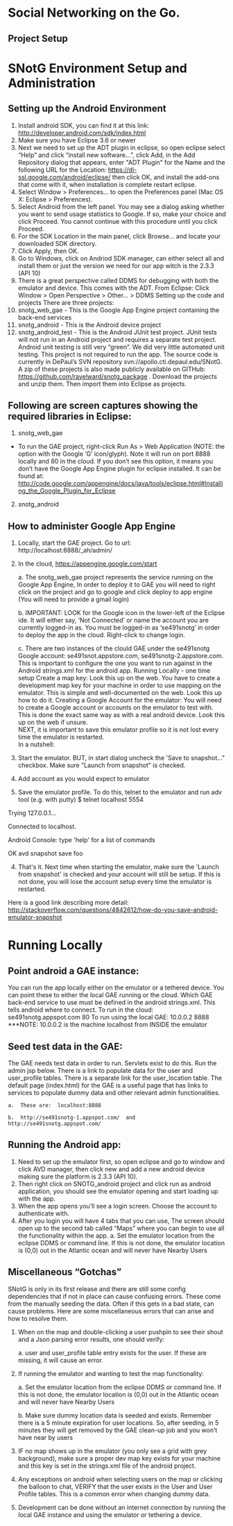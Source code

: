 Social Networking on the Go.
=======================
Project Setup
------------------------------------------SNotG Environment Setup and Administration
==========================================Setting up the Android Environment
------------------------------------------1.	Install android SDK, you can find it at this link: http://developer.android.com/sdk/index.html2.	Make sure you have Eclipse 3.6 or newer3.	Next we need to set up the ADT plugin in eclipse, so open eclipse select “Help” and click “install new software…”, click Add, in the Add Repository dialog that appears, enter "ADT Plugin" for the Name and the following URL for the Location: https://dl-ssl.google.com/android/eclipse/ then click OK, and install the add-ons that come with it, when installation is complete restart eclipse.4.	Select Window > Preferences... to open the Preferences panel (Mac OS X: Eclipse > Preferences).5.	Select Android from the left panel. You may see a dialog asking whether you want to send usage statistics to Google. If so, make your choice and click Proceed. You cannot continue with this procedure until you click Proceed.6.	For the SDK Location in the main panel, click Browse... and locate your downloaded SDK directory.7.	Click Apply, then OK.8.	Go to Windows, click on Andriod SDK manager, can either  select all and install them or just the version we need for our app witch is the 2.3.3 (API 10)9.	There is a great perspective called DDMS for debugging with both the emulator and device.  This comes with the ADT.  From Eclipse: Click Window > Open Perspective > Other... > DDMSSetting up the code and projectsThere are three projects:  1.	snotg_web_gae - This is the Google App Engine project containing the back-end services2.	snotg_android - This is the Android device project3.	snotg_android_test - This is the Android JUnit test project.  JUnit tests will not run in an Android project and requires a separate test project.  Android unit testing is still very “green”.  We did very little automated unit testing.  This project is not required to run the app.The source code is currently in DePaul’s SVN repository svn://apollo.cti.depaul.edu/SNotG.  A zip of these projects is also made publicly available on GITHub:  https://github.com/rayelward/snotg_package .  Download the projects and unzip them.  Then import them into Eclipse as projects.
Following are screen captures showing the required libraries in Eclipse:
------------------------------------------------------------------------1.	snotg_web_gae- To run the GAE project, right-click Run As > Web Application (NOTE:  the option with the Google ‘G’ icon/glyph).  Note it will run on port 8888 locally and 80 in the cloud. If you don’t see this option, it means you don’t have the Google App Engine plugin for eclipse installed. It can be found at: http://code.google.com/appengine/docs/java/tools/eclipse.html#Installing_the_Google_Plugin_for_Eclipse2.	snotg_android How to administer Google App Engine
------------------------------------------1.	Locally, start the GAE project.  Go to url:  http://localhost:8888/_ah/admin/2.	In the cloud, https://appengine.google.com/start
	a.	The snotg_web_gae project represents the service running on the Google App Engine, In order to deploy it to GAE you will need to right click on the project and go to google and click deploy to app engine (You will need to provide a gmail login)
	b.	IMPORTANT:  LOOK for the Google icon in the lower-left of the Eclipse ide.  It will either say, ‘Not Connected’ or name the account you are currently logged-in as.  You must be logged-in as ‘se491snotg’ in order to deploy the app in the cloud.  Right-click to change login.	c.	There are two instances of the clould GAE under the se491snotg Google account:  se491snot.appstore.com, se491snotg-2.appstore.com.  This is important to configure the one you want to run against in the Android strings.xml for the android app.Running Locally - one time setupCreate a map key:Look this up on the web.  You have to create a development map key for your machine in order to use mapping on the emulator.  This is simple and well-documented on the web.  Look this up how to do it.Creating a Google Account for the emulator:You will need to create a Google account or accounts on the emulator to test with.  This is done the exact same way as with a real android device.  Look this up on the web if unsure.  NEXT, it is important to save this emulator profile so it is not lost every time the emulator is restarted.  In a nutshell:1. Start the emulator.  BUT, in start dialog uncheck the 'Save to snapshot..."  checkbox.  Make sure "Launch from snapshot" is checked.2.  Add account as you would expect to emulator3.  Save the emulator profile.  To do this, telnet to the emulator and run adv tool (e.g. with putty)$ telnet localhost 5554Trying 127.0.0.1...Connected to localhost.Android Console: type 'help' for a list of commandsOKavd snapshot save foo4.  That's it.  Next time when starting the emulator, make sure the 'Launch from snapshot' is checked and your account will still be setup.  If this is not done, you will lose the account setup every time the emulator is restarted.Here is a good link describing more detail:http://stackoverflow.com/questions/4842612/how-do-you-save-android-emulator-snapshotRunning Locally
=========================================Point android a GAE instance:
------------------------------------------You can run the app locally either on the emulator or a tethered device.  You can point these to either the local GAE running or the cloud.  Which GAE back-end service to use must be defined in the android strings.xml.  This tells android where to connect.To run in the cloud: <string name="uri_backend_hostname">se491snotg.appspot.com</string><string name="uri_backend_port">80</string>To run using the local GAE: <string name="uri_backend_hostname">10.0.0.2</string><string name="uri_backend_port">8888</string>***NOTE:  10.0.0.2 is the machine localhost from INSIDE the emulatorSeed test data in the GAE:
------------------------------------------The GAE needs test data in order to run.  Servlets exist to do this.  Run the admin jsp below.  There is a link to populate data for the user and user_profile tables.  There is a separate link for the user_location table.The default page (index.html) for the GAE is a useful page that has links to services to populate dummy data and other relevant admin functionalities.
	a.	These are:  localhost:8888
	b.	http://se491snotg-1.appspot.com/  and http://se491snotg.appspot.com/Running the Android app:
------------------------------------------1.	Need to set up the emulator first, so open eclipse and go to window and click AVD manager, then click new and add a new android device making sure the platform is 2.3.3 (API 10).2.	Then right click on SNOTG_android project and click run as android application, you should see the emulator opening and start loading up with the app.3.	When the app opens you’ll see a login screen.  Choose the account to authenticate with.4.	After you login you will have 4 tabs that you can use, The screen should open up to the second tab called “Maps” where you can begin to use all the functionality within the app.a.	Set the emulator location from the eclipse DDMS or command line.  If this is not done, the emulator location is (0,0) out in the Atlantic ocean and will never have Nearby UsersMiscellaneous “Gotchas”
------------------------------------------SNotG is only in its first release and there are still some config dependencies that if not in place can cause confusing errors.  These come from the manually seeding the data.  Often if this gets in a bad state, can cause problems.Here are some miscellaneous errors that can arise and how to resolve them.1.	When on the map and double-clicking a user pushpin to see their shout and a Json parsing error results, one should verify:
	a.	user and user_profile table entry exists for the user.  If these are missing, it will cause an error.
2.	If running the emulator and wanting to test the map functionality:
	a.	Set the emulator location from the eclipse DDMS or command line.  If this is not done, the emulator location is (0,0) out in the Atlantic ocean and will never have Nearby Users
	b.	Make sure dummy location data is seeded and exists.  Remember there is a 5 minute expiration for user locations.  So, after seeding, in 5 minutes they will get removed by the GAE clean-up job and you won’t have near by users
3.	IF no map shows up in the emulator (you only see a grid with grey background), make sure a proper dev map key exists for your machine and this key is set in the strings.xml file of the android project. 4.	Any exceptions on android when selecting users on the map or clicking the balloon to chat, VERIFY that the user exists in the User and User Profile tables.  This is a common error when changing dummy data.5.	Development can be done without an internet connection by running the local GAE instance and using the emulator or tethering a device.